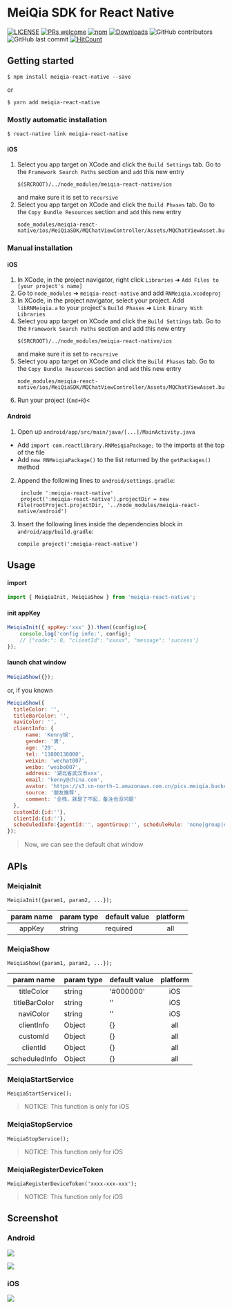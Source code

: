 # MeiQia SDK for React Native

[![LICENSE](https://img.shields.io/badge/license-Anti%20996-blue.svg?style=flat-square)](https://github.com/996icu/996.ICU/blob/master/LICENSE)
[![PRs welcome](https://img.shields.io/badge/PRs-welcome-brightgreen.svg?style=flat-square)](https://github.com/Kennytian/meiqia-react-native/pulls)
[![npm](https://img.shields.io/npm/v/meiqia-react-native.svg?style=flat-square)](https://www.npmjs.com/package/meiqia-react-native)
[![Downloads](https://img.shields.io/npm/dm/meiqia-react-native.svg?style=flat-square)](https://www.npmjs.com/package/meiqia-react-native)
![GitHub contributors](https://img.shields.io/github/contributors/Kennytian/meiqia-react-native.svg?style=flat-square)
![GitHub last commit](https://img.shields.io/github/last-commit/Kennytian/meiqia-react-native.svg?style=flat-square)
[![HitCount](http://hits.dwyl.io/Kennytian/meiqia-react-native.svg)](http://hits.dwyl.io/Kennytian/meiqia-react-native)

## Getting started

`$ npm install meiqia-react-native --save`

or

`$ yarn add meiqia-react-native`

### Mostly automatic installation

`$ react-native link meiqia-react-native`

#### iOS
1. Select you app target on XCode and click the `Build Settings` tab. Go to the `Framework Search Paths` section and `add` this new entry
   ```
   $(SRCROOT)/../node_modules/meiqia-react-native/ios
   ```
   and make sure it is set to `recursive`
2. Select you app target on XCode and click the `Build Phases` tab. Go to the `Copy Bundle Resources` section and `add` this new entry
   ```
   node_modules/meiqia-react-native/ios/MeiQiaSDK/MQChatViewController/Assets/MQChatViewAsset.bundle
   ``` 
### Manual installation

#### iOS

1. In XCode, in the project navigator, right click `Libraries` ➜ `Add Files to [your project's name]`
2. Go to `node_modules` ➜ `meiqia-react-native` and add `RNMeiqia.xcodeproj`
3. In XCode, in the project navigator, select your project. Add `libRNMeiqia.a` to your project's `Build Phases` ➜ `Link Binary With Libraries`
4. Select you app target on XCode and click the `Build Settings` tab. Go to the `Framework Search Paths` section and add this new entry
   ```
   $(SRCROOT)/../node_modules/meiqia-react-native/ios
   ```
   and make sure it is set to `recursive`
5. Select you app target on XCode and click the `Build Phases` tab. Go to the `Copy Bundle Resources` section and `add` this new entry
   ```
   node_modules/meiqia-react-native/ios/MeiQiaSDK/MQChatViewController/Assets/MQChatViewAsset.bundle
   ``` 
6. Run your project (`Cmd+R`)<

#### Android

1. Open up `android/app/src/main/java/[...]/MainActivity.java`
  - Add `import com.reactlibrary.RNMeiqiaPackage;` to the imports at the top of the file
  - Add `new RNMeiqiaPackage()` to the list returned by the `getPackages()` method
2. Append the following lines to `android/settings.gradle`:
   ```
  	include ':meiqia-react-native'
  	project(':meiqia-react-native').projectDir = new File(rootProject.projectDir, '../node_modules/meiqia-react-native/android')
   ```
3. Insert the following lines inside the dependencies block in `android/app/build.gradle`:
   ```
   compile project(':meiqia-react-native')
   ```

## Usage

#### import
```javascript
import { MeiqiaInit, MeiqiaShow } from 'meiqia-react-native';
```

#### init appKey
```javascript
MeiqiaInit({ appKey:'xxx' }).then((config)=>{
    console.log('config info:', config);
    // {"code:": 0, "clientId": "xxxxx", "message": 'success'}
});
```

#### launch chat window
```javascript
MeiqiaShow({}); 
```
or, if you known

```javascript
MeiqiaShow({
  titleColor: '',
  titleBarColor: '', 
  naviColor: '', 
  clientInfo: {
      name: 'Kenny锅',
      gender: '男',
      age: '20',
      tel: '13800138000',
      weixin: 'wechat007',
      weibo: 'weibo007',
      address: '湖北省武汉市xxx',
      email: 'kenny@china.com',
      avator: 'https://s3.cn-north-1.amazonaws.com.cn/pics.meiqia.bucket/1dee88eabfbd7bd4',
      source: '朋友推荐',
      comment: '全栈，就是了不起，备注也没问题'
  }, 
  customId:{id:''}, 
  clientId:{id:''}, 
  scheduledInfo:{agentId:'', agentGroup:'', scheduleRule: 'none|group|enterprise', },
});
```

> Now, we can see the default chat window

## APIs
### MeiqiaInit

`MeiqiaInit({param1, param2, ...});`

| param name | param type | default value | platform
| :------: | :------ | :------ | :------: |
| appKey | string | required | all

### MeiqiaShow

`MeiqiaShow({param1, param2, ...});`

| param name | param type | default value | platform
| :------: | :------ | :------ | :------: |
| titleColor | string | '#000000' | iOS
| titleBarColor | string | '' | iOS
| naviColor | string | '' | iOS
| clientInfo | Object | {} | all
| customId | Object | {} | all
| clientId | Object | {} | all
| scheduledInfo | Object | {} | all

### MeiqiaStartService

`MeiqiaStartService();`

> NOTICE: This function is  only for iOS

### MeiqiaStopService
                     
`MeiqiaStopService();`

> NOTICE: This function only for iOS

### MeiqiaRegisterDeviceToken

`MeiqiaRegisterDeviceToken('xxxx-xxx-xxx');`

> NOTICE: This function only for iOS

## Screenshot

### Android

![](./screenshot/screenshot1.png)

![](./screenshot/screenshot2.png)

### iOS
![](./screenshot/screenshot3.png)
